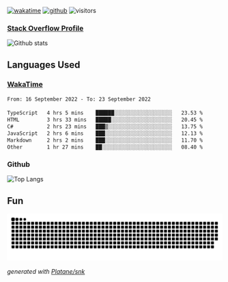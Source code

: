 [![wakatime](https://wakatime.com/badge/user/82c377cd-a54c-404c-b7df-177b313ca539.svg)](https://wakatime.com/@82c377cd-a54c-404c-b7df-177b313ca539)
[![github](https://img.shields.io/github/followers/xinthose?logo=github&style=plastic)](https://github.com/alanhamlett?tab=followers)
![visitors](https://visitor-badge.glitch.me/badge?page_id=xinthose&left_color=green&right_color=red)
### [Stack Overflow Profile](https://stackoverflow.com/users/4056146/xinthose)

![Github stats](https://github-readme-stats.vercel.app/api?username=xinthose&show_icons=true&theme=radical&count_private=true)

## Languages Used

### [WakaTime](https://wakatime.com/)
<!--START_SECTION:waka-->

```text
From: 16 September 2022 - To: 23 September 2022

TypeScript   4 hrs 5 mins    ██████░░░░░░░░░░░░░░░░░░░   23.53 %
HTML         3 hrs 33 mins   █████░░░░░░░░░░░░░░░░░░░░   20.45 %
C#           2 hrs 23 mins   ███▒░░░░░░░░░░░░░░░░░░░░░   13.75 %
JavaScript   2 hrs 6 mins    ███░░░░░░░░░░░░░░░░░░░░░░   12.13 %
Markdown     2 hrs 2 mins    ███░░░░░░░░░░░░░░░░░░░░░░   11.70 %
Other        1 hr 27 mins    ██░░░░░░░░░░░░░░░░░░░░░░░   08.40 %
```

<!--END_SECTION:waka-->

### Github

![Top Langs](https://github-readme-stats.vercel.app/api/top-langs/?username=xinthose)

## Fun
![github contribution grid snake animation](https://raw.githubusercontent.com/xinthose/xinthose/output/github-contribution-grid-snake.svg)

_generated with [Platane/snk](https://github.com/Platane/snk)_
